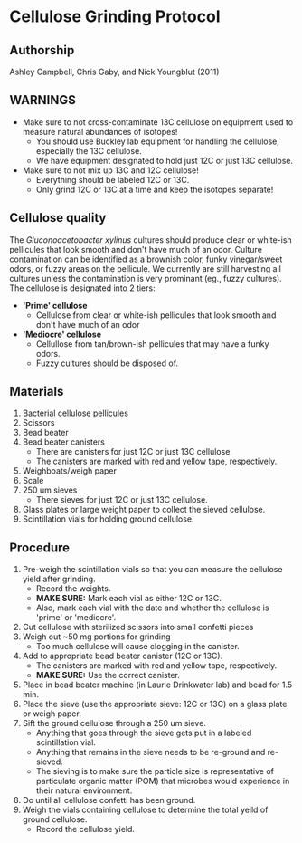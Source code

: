 Cellulose Grinding Protocol
===========================

## Authorship

Ashley Campbell, Chris Gaby, and Nick Youngblut (2011)

## WARNINGS

* Make sure to not cross-contaminate 13C cellulose on equipment used to measure
natural abundances of isotopes!
	* You should use Buckley lab equipment for handling the cellulose, especially the 13C cellulose.
	* We have equipment designated to hold just 12C or just 13C cellulose.
* Make sure to not mix up 13C and 12C cellulose!
	* Everything should be labeled 12C or 13C.
	* Only grind 12C or 13C at a time and keep the isotopes separate!

## Cellulose quality

The *Gluconoacetobacter xylinus* cultures should produce clear or white-ish pellicules
that look smooth and don't have much of an odor. Culture contamination can be
identified as a brownish color, funky vinegar/sweet odors, or fuzzy areas on the pellicule.
We currently are still harvesting all cultures unless the contamination is very prominant
(eg., fuzzy cultures). The cellulose is designated into 2 tiers:

* __'Prime' cellulose__ 
	* Cellulose from clear or white-ish pellicules that look smooth and  don't have much of an odor
* __'Mediocre' cellulose__ 
	* Cellullose from tan/brown-ish pellicules that may have a funky odors.
	* Fuzzy cultures should be disposed of.


## Materials

1. Bacterial cellulose pellicules
1. Scissors
1. Bead beater
1. Bead beater canisters
	* There are canisters for just 12C or just 13C cellulose.
	* The canisters are marked with red and yellow tape, respectively. 
1. Weighboats/weigh paper
1. Scale
1. 250 um sieves
	* There sieves for just 12C or just 13C cellulose.
1. Glass plates or large weight paper to collect the sieved cellulose.
1. Scintillation vials for holding ground cellulose.


## Procedure

1. Pre-weigh the scintillation vials so that you can measure the cellulose yield after grinding.
	* Record the weights.
	* __MAKE SURE:__  Mark each vial as either 12C or 13C.
	* Also, mark each vial with the date and whether the cellulose is 'prime' or 'mediocre'.
1. Cut cellulose with sterilized scissors into small confetti pieces
1. Weigh out ~50 mg portions for grinding
	* Too much cellulose will cause clogging in the canister. 
1. Add to appropriate bead beater canister (12C or 13C).
	* The canisters are marked with red and yellow tape, respectively. 
	* __MAKE SURE:__ Use the correct canister. 
1. Place in bead beater machine (in Laurie Drinkwater lab) and bead for 1.5 min.
1. Place the sieve (use the appropriate sieve: 12C or 13C) on a glass plate or weigh paper.
1. Sift the ground cellulose through a 250 um sieve.
	* Anything that goes through the sieve gets put in a labeled scintillation vial.
	* Anything that remains in the sieve needs to be re-ground and re-sieved.
	* The sieving is to make sure the particle size is representative of particulate 
	organic matter (POM) that microbes would experience in their natural environment. 
1. Do until all cellulose confetti has been ground.
1. Weigh the vials containing cellulose to determine the total yeild of ground cellulose.
	* Record the cellulose yield.

